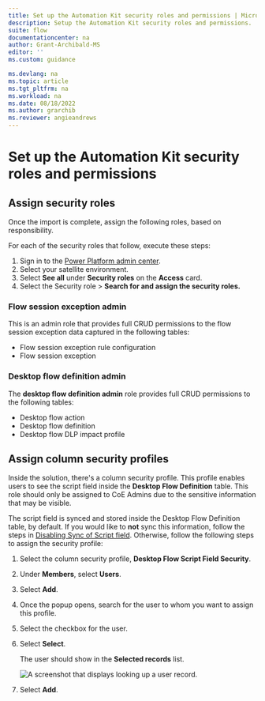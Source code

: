 ```yaml
---
title: Set up the Automation Kit security roles and permissions | Microsoft Docs
description: Setup the Automation Kit security roles and permissions.
suite: flow
documentationcenter: na
author: Grant-Archibald-MS
editor: ''
ms.custom: guidance

ms.devlang: na
ms.topic: article
ms.tgt_pltfrm: na
ms.workload: na
ms.date: 08/18/2022
ms.author: grarchib
ms.reviewer: angieandrews
---
```


# Set up the Automation Kit security roles and permissions

## Assign security roles

Once the import is complete, assign the following roles, based on responsibility.

For each of the security roles that follow, execute these steps:

1. Sign in to the [Power Platform admin center](https://admin.powerplatform.microsoft.com/).
1. Select your satellite environment.
1. Select **See all** under **Security roles** on the **Access** card.
1. Select the Security role > **Search for and assign the security roles.**

### Flow session exception admin

This is an admin role that provides full CRUD permissions to the flow session exception data captured in the following tables:

- Flow session exception rule configuration
- Flow session exception

### Desktop flow definition admin

The **desktop flow definition admin** role provides full CRUD permissions to the following tables:

- Desktop flow action
- Desktop flow definition
- Desktop flow DLP impact profile

## Assign column security profiles

Inside the solution, there's a column security profile. This profile enables users to see the script field inside the **Desktop Flow Definition** table. This role should only be assigned to CoE Admins due to the sensitive information that may be visible.

The script field is synced and stored inside the Desktop Flow Definition table, by default. If you would like to **not** sync this information, follow the steps in [Disabling Sync of Script field](./optional.md#disable-syncing-of-desktop-flows-script-optional). Otherwise, follow the following steps to assign the security profile:

1. Select the column security profile, **Desktop Flow Script Field Security**.
1. Under **Members**, select **Users**.
1. Select **Add**.
1. Once the popup opens, search for the user to whom you want to assign this profile.
1. Select the checkbox for the user.
1. Select **Select**.

   The user should show in the **Selected records** list.

   ![A screenshot that displays looking up a user record.](../media/look-up-user.png "A screenshot that displays looking up a user record.")

1. Select **Add**.
